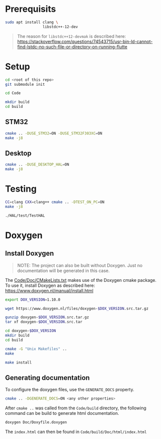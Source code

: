 # Prerequisits

```bash
sudo apt install clang \
                 libstdc++-12-dev
```

> The reason for `libstdc++12-devmak` is described here: https://stackoverflow.com/questions/74543715/usr-bin-ld-cannot-find-lstdc-no-such-file-or-directory-on-running-flutte

# Setup

```bash
cd <root of this repo>
git submodule init
```

```bash
cd Code

mkdir build
cd build
```

## STM32

```bash
cmake .. -DUSE_STM32=ON -DUSE_STM32F303XC=ON
make -j8
```

## Desktop

```bash
cmake .. -DUSE_DESKTOP_HAL=ON
make -j8
```

# Testing

```bash
CC=clang CXX=clang++ cmake .. -DTEST_ON_PC=ON
make -j8

./HAL/test/TestHAL
```

# Doxygen

## Install Doxygen

> NOTE: The project can also be built without Doxygen. Just no documentation will be generated in this case.

The [Code/Doc/CMakeLists.txt](../Code/Doc/CMakeLists.txt) makes use of the Doxygen cmake package. To use it, install Doxygen as described here: https://www.doxygen.nl/manual/install.html

```bash
export DOX_VERSION=1.10.0

wget https://www.doxygen.nl/files/doxygen-$DOX_VERSION.src.tar.gz

gunzip doxygen-$DOX_VERSION.src.tar.gz
tar xf doxygen-$DOX_VERSION.src.tar

cd doxygen-$DOX_VERSION
mkdir build
cd build

cmake -G "Unix Makefiles" ..
make

make install
```

## Generating documentation

To configure the doxygen files, use the `GENERATE_DOCS` property.

```bash
cmake .. -DGENERATE_DOCS=ON <any other properties>
```

After `cmake ..` was called from the `Code/build` directory, the following command can be build to generate html documentation.

```bash
doxygen Doc/Doxyfile.doxygen
```

The `index.html` can then be found in `Code/build/Doc/html/index.html`
